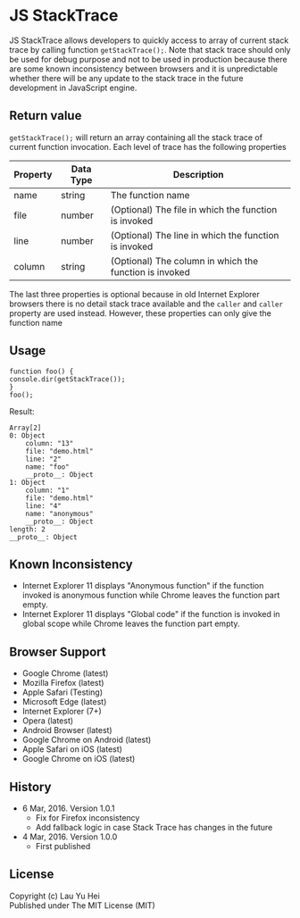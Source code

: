 # JS StackTrace
JS StackTrace allows developers to quickly access to array of current stack trace by calling function ```getStackTrace();```. Note that stack trace should only be used for debug purpose and not to be used in production because there are some known inconsistency between browsers and it is unpredictable whether there will be any update to the stack trace in the future development in JavaScript engine.

## Return value
```getStackTrace();``` will return an array containing all the stack trace of current function invocation. Each level of trace has the following properties  
  
| Property | Data Type | Description                                            |
|----------|-----------|--------------------------------------------------------|
| name     | string    | The function name                                      |
| file     | number    | (Optional) The file in which the function is invoked   |
| line     | number    | (Optional) The line in which the function is invoked   |
| column   | string    | (Optional) The column in which the function is invoked |
  
The last three properties is optional because in old Internet Explorer browsers there is no detail stack trace available and the ```caller``` and ```caller``` property are used instead. However, these properties can only give the function name
  
## Usage
```
function foo() {
console.dir(getStackTrace());
}
foo();
```  
Result:  
```
Array[2]
0: Object
    column: "13"
    file: "demo.html"
    line: "2"
    name: "foo"
    __proto__: Object
1: Object
    column: "1"
    file: "demo.html"
    line: "4"
    name: "anonymous"
    __proto__: Object
length: 2
__proto__: Object
```  

## Known Inconsistency
* Internet Explorer 11 displays "Anonymous function" if the function invoked is anonymous function while Chrome leaves the function part empty.
* Internet Explorer 11 displays "Global code" if the function is invoked in global scope while Chrome leaves the function part empty.

## Browser Support
* Google Chrome (latest)
* Mozilla Firefox (latest)
* Apple Safari (Testing)
* Microsoft Edge (latest)
* Internet Explorer (7+)
* Opera (latest)
* Android Browser (latest)
* Google Chrome on Android (latest)
* Apple Safari on iOS (latest)
* Google Chrome on iOS (latest)
  
## History
* 6 Mar, 2016. Version 1.0.1
  * Fix for Firefox inconsistency
  * Add fallback logic in case Stack Trace has changes in the future
* 4 Mar, 2016. Version 1.0.0
  * First published
  
## License
Copyright (c) Lau Yu Hei  
Published under The MIT License (MIT)
